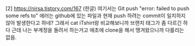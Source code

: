 [2] https://nirsa.tistory.com/167 (한글)
여기서는 Git push "error: failed to push some refs to" 에러는
github에 있는 파일과 현재 push 하려는 commit이 일치하지 않아 발생한다고 하네?
그래서 cat iTshirt랑 비교해보니까 
브랜치 태그가 좀 다르긴 하다 근데 나는 부계정을 돌려서 하는거고 애초에 clone을 해서 땡겨왔으니까 다를리는 없음.